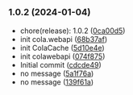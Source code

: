 ## <small>1.0.2 (2024-01-04)</small>

* chore(release): 1.0.2 ([0ca00d5](https://github.com/odinGitGmail/Cola.ColaWebApi/commit/0ca00d5))
* init cola.webapi ([68b37af](https://github.com/odinGitGmail/Cola.ColaWebApi/commit/68b37af))
* init ColaCache ([5d10e4e](https://github.com/odinGitGmail/Cola.ColaWebApi/commit/5d10e4e))
* init colawebapi ([074f875](https://github.com/odinGitGmail/Cola.ColaWebApi/commit/074f875))
* Initial commit ([cdcde49](https://github.com/odinGitGmail/Cola.ColaWebApi/commit/cdcde49))
* no message ([5a1f76a](https://github.com/odinGitGmail/Cola.ColaWebApi/commit/5a1f76a))
* no message ([139f61a](https://github.com/odinGitGmail/Cola.ColaWebApi/commit/139f61a))




